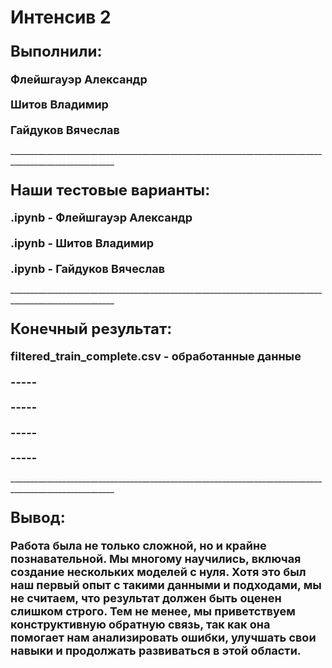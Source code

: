 **Интенсив 2**
=====================================================================
<h3><summary style="font-size: 24px;">Выполнили:</summary></h3>
<h4 style="margin-bottom: 12px;"><summary style="font-size: 18px;">Флейшгауэр Александр</summary></h4>
<h4 style="margin-bottom: 12px;"><summary style="font-size: 18px;">Шитов Владимир</summary></h4>
<h4 style="margin-bottom: 12px;"><summary style="font-size: 18px;">Гайдуков Вячеслав</summary></h4>

<h12>________________________________________________________________________________________________________</h12>
<h3><summary style="font-size: 24px;">Наши тестовые варианты:</summary> </h8>
<h4 style="margin-bottom: 12px;"><summary style="font-size: 18px;">.ipynb - Флейшгауэр Александр</summary></h4>
<h4 style="margin-bottom: 12px;"><summary style="font-size: 18px;">.ipynb - Шитов Владимир</summary></h4>
<h4 style="margin-bottom: 12px;"><summary style="font-size: 18px;">.ipynb - Гайдуков Вячеслав</summary></h4>

<h12>________________________________________________________________________________________________________</h12>

<h3><summary style="font-size: 24px;">Конечный результат:</summary> </h8>
<h4 style="margin-bottom: 12px;"><summary style="font-size: 18px;">filtered_train_complete.csv - обработанные данные</summary></h4>
<h4 style="margin-bottom: 12px;"><summary style="font-size: 18px;">-----</summary></h4>
<h4 style="margin-bottom: 12px;"><summary style="font-size: 18px;">-----</summary></h4>
<h4 style="margin-bottom: 12px;"><summary style="font-size: 18px;">-----</summary></h4>
<h4 style="margin-bottom: 12px;"><summary style="font-size: 18px;">-----</summary></h4>

<h12>________________________________________________________________________________________________________</h12>

<h3><summary style="font-size: 24px;">Вывод:</summary> </h8>
<h4 style="margin-bottom: 12px;"><summary style="font-size: 18px;">Работа была не только сложной, но и крайне познавательной. Мы многому научились, включая создание нескольких моделей с нуля. Хотя это был наш первый опыт с такими данными и подходами, мы не считаем, что результат должен быть оценен слишком строго. Тем не менее, мы приветствуем конструктивную обратную связь, так как она помогает нам анализировать ошибки, улучшать свои навыки и продолжать развиваться в этой области.</summary></h4>
